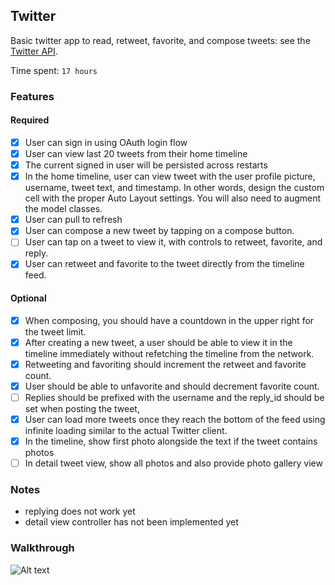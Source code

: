 ## Twitter

Basic twitter app to read, retweet, favorite, and compose tweets: see the [Twitter API](https://apps.twitter.com/).

Time spent: `17 hours`

### Features

#### Required

- [x] User can sign in using OAuth login flow
- [x] User can view last 20 tweets from their home timeline
- [x] The current signed in user will be persisted across restarts
- [x] In the home timeline, user can view tweet with the user profile picture, username, tweet text, and timestamp.  In other words, design the custom cell with the proper Auto Layout settings.  You will also need to augment the model classes.
- [x] User can pull to refresh
- [x] User can compose a new tweet by tapping on a compose button.
- [ ] User can tap on a tweet to view it, with controls to retweet, favorite, and reply.
- [x] User can retweet and favorite to the tweet directly from the timeline feed.

#### Optional

- [x] When composing, you should have a countdown in the upper right for the tweet limit.
- [x] After creating a new tweet, a user should be able to view it in the timeline immediately without refetching the timeline from the network.
- [x] Retweeting and favoriting should increment the retweet and favorite count.
- [x] User should be able to unfavorite and should decrement favorite count.
- [ ] Replies should be prefixed with the username and the reply_id should be set when posting the tweet,
- [x] User can load more tweets once they reach the bottom of the feed using infinite loading similar to the actual Twitter client.
- [x] In the timeline, show first photo alongside the text if the tweet contains photos
- [ ] In detail tweet view, show all photos and also provide photo gallery view 

### Notes
- replying does not work yet
- detail view controller has not been implemented yet

### Walkthrough

![Alt text](https://github.com/charles-dong/Twitter/blob/master/yayTwitter.gif)
